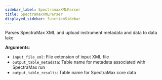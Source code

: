 ```yaml
---
sidebar_label: SpectramaxXMLParser
title: SpectramaxXMLParser
displayed_sidebar: functionSidebar
---
```


Parses SpectraMax XML and upload instrument metadata and data to data lake

**Arguments**:

- `input_file_xml`: File extension of input XML file
- `output_table_metadata`: Table name for metadata associated with SpectraMax run
- `output_table_results`: Table name for SpectraMax core data

